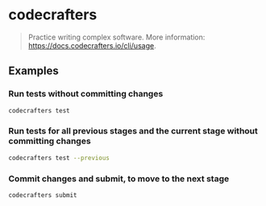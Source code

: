 # codecrafters

> Practice writing complex software. More information: <https://docs.codecrafters.io/cli/usage>.

## Examples

### Run tests without committing changes

```bash
codecrafters test
```

### Run tests for all previous stages and the current stage without committing changes

```bash
codecrafters test --previous
```

### Commit changes and submit, to move to the next stage

```bash
codecrafters submit
```
